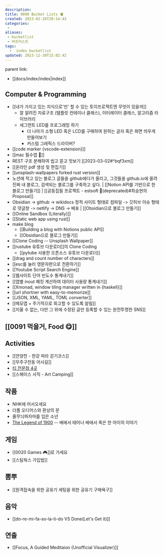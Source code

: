 ```yaml
---
description:
title: 0090 Bucket Lists 🪣
created: 2023-02-26T20:14:43
categories: 
 - 
aliases: 
 - bucketlist
 - 버킷리스트
tags:
  -  index bucketlist  
updated: 2023-12-30T15:02:42
---
```

parent link: 
- [[docs/index/index|index]]

## Computer & Programming

- [[내가 가지고 있는 지식으로'만' 할 수 있는 토이프로젝트엔 무엇이 있을까]]
	- 잘 알려진 자료구조 (템플릿 컨테이너 클래스), 이터레이터 클래스, 알고리즘 라이브러리
	- 세그먼트 LED를 프로그래밍 하기
		- 더 나아가 소형 LED 혹은 LCD를 구매하여 원하는 글자 혹은 화면 띄우게 만들어보기
		- 커스텀 그래픽스 드라이버?
- [[code marker {vscode-extension}]]
- [[mac 필수앱 🍎]]
- REST 구조 분해하여 씹고 뜯고 맛보기  [[2023-03-02#^bqf3xm]]
- [[온라인 pdf 생성 및 편집기]]
- [[unsplash-wallpapers forked rust version]]
- 노션에 적고 있는 블로그 글들을 github에다가 올리고, 그것들을 github.io에 올려 진짜 내 블로그, 검색되는 블로그를 구축하고 싶다. | [[Notion API를 기반으로 한 블로그 만들기]] | [[공동집필 프로젝트 - estsoft 📕(deprecated)#최승현의 Proposal]]
- Obsidian -> github -> wikidocs 정적 사이트 형태로 컴파일  -> 깃허브 이슈 형태로 댓글창  -> netlify -> DNS -> 배포 | [[Obsidian으로 블로그 만들기]]
- [[Online Sandbox (Literally)]]
- [[Static web app using rust]]
- make blog
	- [[Building a blog with Notions public API]]
	- [[Obsidian으로 블로그 만들기]]
- [[Clone Coding -- Unsplash Wallpaper]]
- [[rustube 유튜브 다운로더]]의 Clone Coding
	- [[pytube 사용한 오픈소스 유튜브 다운로더]]
- [[drag and count number of characters]]
- [[esc를 눌러 영문자판으로 전환하기]]
- [[Youtube Script Search Engine]]
- [[웹사이트 단어 빈도수 통계내기]]
- [[앱별 inout 패킷 계산하여 데이터 사용량 통계내기]]
- [[Xmonad, window tiling manager written in {haskell}]]
- [[url shortner with easy-to-memorize]]
- [[JSON, XML, YAML, TOML converter]]
- [[메모앱 + 주기적으로 회고할 수 있도록 알림]]
- [[지울 수 없는, 다만 그 위에 수정된 글만 등록할 수 있는 완전투명한 SNS]]

## [[0091 먹을거, Food 😋]]

## Activities

- [[안양천 - 한강 따라 걷기코스]]
- [[무주구천동 어사길]]
- [티 전문점 4곳](https://www.esquirekorea.co.kr/article/55947)
- [[스페이스 사직 - Art Camping]]

## 작품

- NHK에 어서오세요
- 더폴 오디어스와 환상의 문
- 줄무늬파자마를 입은 소년
- [The Legend of 1900](https://en.wikipedia.org/wiki/The_Legend_of_1900) -- 배에서 태어나 배에서 죽은 한 아이의 이야기

## 게임

- [[0020 Games 🎮]]로 가세요
- [[스팀웍스 가입법]]

##  뽐뿌

- [[원격접속을 위한 공유기 세팅을 위한 공유기 구매욕구]]

## 음악

- [[do-re-mi-fa-so-la-ti-do VS Done(Let's Get it)]]  
	

## 연출

- [[Focus, A Guided Meditaion {Unofficial Visualizer}]]
